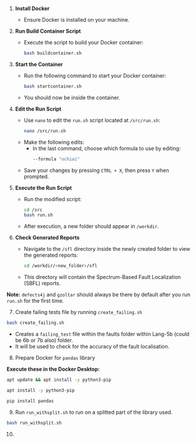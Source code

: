 1. **Install Docker**

   - Ensure Docker is installed on your machine.

2. **Run Build Container Script**

   - Execute the script to build your Docker container:
     ```bash
     bash buildcontainer.sh
     ```

3. **Start the Container**

   - Run the following command to start your Docker container:
     ```bash
     bash startcontainer.sh
     ```
   - You should now be inside the container.

4. **Edit the Run Script**

   - Use `nano` to edit the `run.sh` script located at `/src/run.sh`:
     ```bash
     nano /src/run.sh
     ```
   - Make the following edits:
     - In the last command, choose which formula to use by editing:
       ```bash
       --formula "ochiai"
       ```
   - Save your changes by pressing `CTRL + X`, then press `Y` when prompted.

5. **Execute the Run Script**

   - Run the modified script:
     ```bash
     cd /src
     bash run.sh
     ```
   - After execution, a new folder should appear in `/workdir`.

6. **Check Generated Reports**
   - Navigate to the `/sfl` directory inside the newly created folder to view the generated reports:
     ```bash
     cd /workdir/<new_folder>/sfl
     ```
   - This directory will contain the Spectrum-Based Fault Localization (SBFL) reports.

**Note:** `defects4j` and `gzoltar` should always be there by default after you run `run.sh` for the first time.

7. Create failing tests file by running `create_failing.sh`

```bash
bash create_failing.sh
```

   - Creates a `failing_test` file within the faults folder within Lang-5b (could be 6b or 7b also) folder.
   - It will be used to check for the accuracy of the fault localisation.

8. Prepare Docker for `pandas` library

**Execute these in the Docker Desktop:**
```bash
apt update && apt install -y python3-pip
```

```bash
apt install -y python3-pip
```

```bash
pip install pandas
```

9. Run `run_withsplit.sh` to run on a splitted part of the library used.

```bash
bash run_withsplit.sh
```

10.

